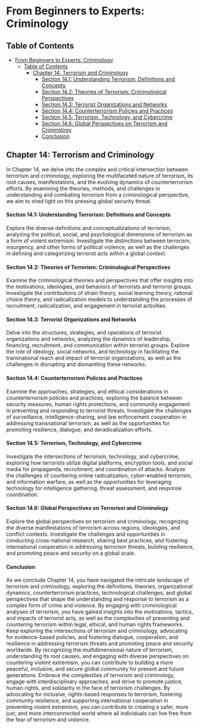 # From Beginners to Experts: Criminology

## Table of Contents

- [From Beginners to Experts: Criminology](#from-beginners-to-experts-criminology)
  - [Table of Contents](#table-of-contents)
    - [Chapter 14: Terrorism and Criminology](#chapter-14-terrorism-and-criminology)
      - [Section 14.1: Understanding Terrorism: Definitions and Concepts](#section-141-understanding-terrorism-definitions-and-concepts)
      - [Section 14.2: Theories of Terrorism: Criminological Perspectives](#section-142-theories-of-terrorism-criminological-perspectives)
      - [Section 14.3: Terrorist Organizations and Networks](#section-143-terrorist-organizations-and-networks)
      - [Section 14.4: Counterterrorism Policies and Practices](#section-144-counterterrorism-policies-and-practices)
      - [Section 14.5: Terrorism, Technology, and Cybercrime](#section-145-terrorism-technology-and-cybercrime)
      - [Section 14.6: Global Perspectives on Terrorism and Criminology](#section-146-global-perspectives-on-terrorism-and-criminology)
      - [Conclusion](#conclusion)

## Chapter 14: Terrorism and Criminology

In Chapter 14, we delve into the complex and critical intersection between terrorism and criminology, exploring the multifaceted nature of terrorism, its root causes, manifestations, and the evolving dynamics of counterterrorism efforts. By examining the theories, methods, and challenges in understanding and combating terrorism from a criminological perspective, we aim to shed light on this pressing global security threat.

#### Section 14.1: Understanding Terrorism: Definitions and Concepts

Explore the diverse definitions and conceptualizations of terrorism, analyzing the political, social, and psychological dimensions of terrorism as a form of violent extremism. Investigate the distinctions between terrorism, insurgency, and other forms of political violence, as well as the challenges in defining and categorizing terrorist acts within a global context.

#### Section 14.2: Theories of Terrorism: Criminological Perspectives

Examine the criminological theories and perspectives that offer insights into the motivations, ideologies, and behaviors of terrorists and terrorist groups. Investigate the contributions of strain theory, social learning theory, rational choice theory, and radicalization models to understanding the processes of recruitment, radicalization, and engagement in terrorist activities.

#### Section 14.3: Terrorist Organizations and Networks

Delve into the structures, strategies, and operations of terrorist organizations and networks, analyzing the dynamics of leadership, financing, recruitment, and communication within terrorist groups. Explore the role of ideology, social networks, and technology in facilitating the transnational reach and impact of terrorist organizations, as well as the challenges in disrupting and dismantling these networks.

#### Section 14.4: Counterterrorism Policies and Practices

Examine the approaches, strategies, and ethical considerations in counterterrorism policies and practices, exploring the balance between security measures, human rights protections, and community engagement in preventing and responding to terrorist threats. Investigate the challenges of surveillance, intelligence-sharing, and law enforcement cooperation in addressing transnational terrorism, as well as the opportunities for promoting resilience, dialogue, and deradicalization efforts.

#### Section 14.5: Terrorism, Technology, and Cybercrime

Investigate the intersections of terrorism, technology, and cybercrime, exploring how terrorists utilize digital platforms, encryption tools, and social media for propaganda, recruitment, and coordination of attacks. Analyze the challenges of countering online radicalization, cyber-enabled terrorism, and information warfare, as well as the opportunities for leveraging technology for intelligence gathering, threat assessment, and response coordination.

#### Section 14.6: Global Perspectives on Terrorism and Criminology

Explore the global perspectives on terrorism and criminology, recognizing the diverse manifestations of terrorism across regions, ideologies, and conflict contexts. Investigate the challenges and opportunities in conducting cross-national research, sharing best practices, and fostering international cooperation in addressing terrorism threats, building resilience, and promoting peace and security on a global scale.

#### Conclusion

As we conclude Chapter 14, you have navigated the intricate landscape of terrorism and criminology, exploring the definitions, theories, organizational dynamics, counterterrorism practices, technological challenges, and global perspectives that shape the understanding and response to terrorism as a complex form of crime and violence. By engaging with criminological analyses of terrorism, you have gained insights into the motivations, tactics, and impacts of terrorist acts, as well as the complexities of preventing and countering terrorism within legal, ethical, and human rights frameworks. Keep exploring the intersections of terrorism and criminology, advocating for evidence-based policies, and fostering dialogue, cooperation, and resilience in addressing terrorism threats and promoting peace and security worldwide. By recognizing the multidimensional nature of terrorism, understanding its root causes, and engaging with diverse perspectives on countering violent extremism, you can contribute to building a more peaceful, inclusive, and secure global community for present and future generations. Embrace the complexities of terrorism and criminology, engage with interdisciplinary approaches, and strive to promote justice, human rights, and solidarity in the face of terrorism challenges. By advocating for inclusive, rights-based responses to terrorism, fostering community resilience, and supporting international cooperation in preventing violent extremism, you can contribute to creating a safer, more just, and more interconnected world where all individuals can live free from the fear of terrorism and violence.
